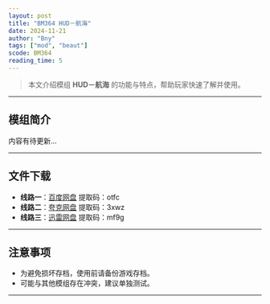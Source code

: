 ```yaml
---
layout: post
title: "BM364 HUD－航海"
date: 2024-11-21
author: "Bny"
tags: ["mod", "beaut"]
scode: BM364
reading_time: 5
---
```


> 本文介绍模组 **HUD－航海** 的功能与特点，帮助玩家快速了解并使用。

---

## 模组简介

内容有待更新...

---


## 文件下载
- **线路一**：[百度网盘](https://pan.baidu.com/s/1UXMz8oS6Keh_g6GV-2oiRQ?pwd=otfc)  提取码：otfc  
- **线路二**：[夸克网盘](https://pan.quark.cn/s/d2a6b58d25c9?pwd=3xwz)  提取码：3xwz  
- **线路三**：[迅雷网盘](https://pan.xunlei.com/s/VOCCbWIOa4Fyh1D8cKrhwahEA1?pwd=mf9g)  提取码：mf9g  

---

## 注意事项
- 为避免损坏存档，使用前请备份游戏存档。
- 可能与其他模组存在冲突，建议单独测试。

---

